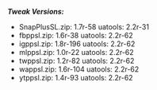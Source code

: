 ***Tweak Versions:***
 - SnapPlusSL.zip: 1.7r-58 uatools: 2.2r-31
 - fbppsl.zip: 1.6r-38 uatools: 2.2r-62
 - igppsl.zip: 1.8r-196 uatools: 2.2r-62
 - mlppsl.zip: 1.0r-22 uatools: 2.2r-62
 - twppsl.zip: 1.2r-82 uatools: 2.2r-62
 - wappsl.zip: 1.6r-104 uatools: 2.2r-62
 - ytppsl.zip: 1.4r-93 uatools: 2.2r-62
